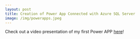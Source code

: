 ```yaml
---
layout: post
title: Creation of Power App Connected with Azure SQL Server
image: /img/powerapps.jpeg
---
```


Check out a video presentation of my first Power APP [here](/img/UnivPowerAppVideo.mp4)!
